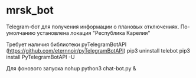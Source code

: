 # mrsk_bot

Telegram-бот для получения информации о плановых отключениях.
По-умолчанию установлена локация "Республика Карелия"

Требует наличия библиотеки pyTelegramBotAPI (https://github.com/eternnoir/pyTelegramBotAPI)
pip3 uninstall telebot
pip3 install PyTelegramBotAPI -U

Для фонового запуска
nohup python3 chat-bot.py &